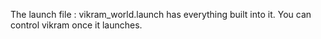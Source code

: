 The launch file : vikram_world.launch has everything built into it.
You can control vikram once it launches.
